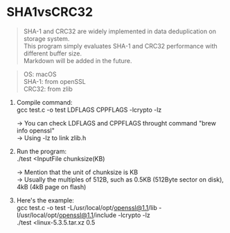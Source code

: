 # SHA1vsCRC32

>SHA-1 and CRC32 are widely implemented in data deduplication on storage system.  
>This program simply evaluates SHA-1 and CRC32 performance with different buffer size.  
>Markdown will be added in the future.  

>OS: macOS  
>SHA-1: from openSSL  
>CRC32: from zlib  

1. Compile command:  
       gcc test.c -o test LDFLAGS CPPFLAGS -lcrypto -lz  
    
    -> You can check LDFLAGS and CPPFLAGS throught command "brew info openssl"  
    -> Using -lz to link zlib.h  

2. Run the program:  
       ./test <InputFile chunksize(KB)  
    
    -> Mention that the unit of chunksize is KB  
    -> Usually the multiples of 512B, such as 0.5KB (512Byte sector on disk), 4kB (4kB page on flash)  

3. Here's the example:  
        gcc test.c -o test -L/usr/local/opt/openssl@1.1/lib -I/usr/local/opt/openssl@1.1/include -lcrypto -lz  
        ./test <linux-5.3.5.tar.xz 0.5
